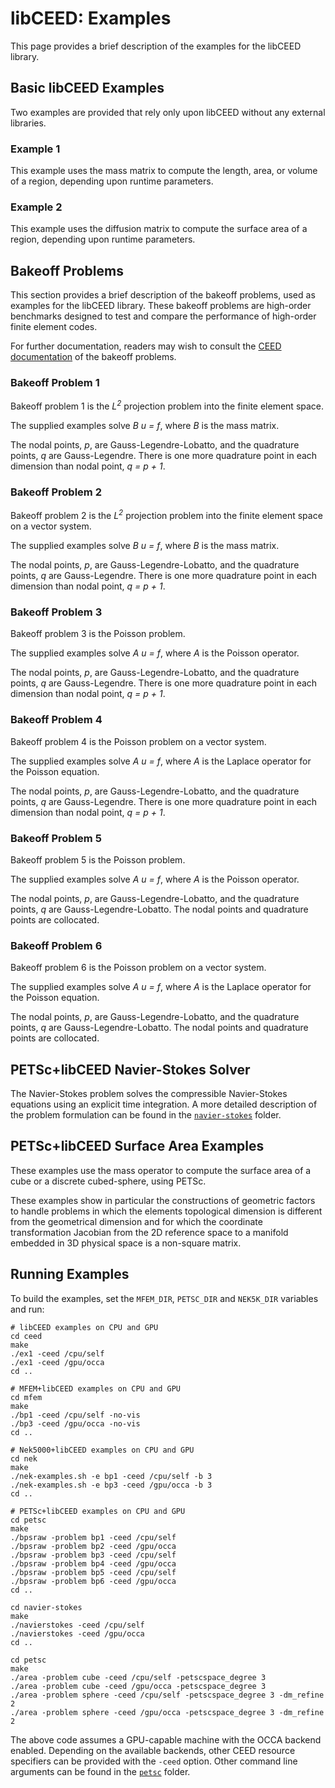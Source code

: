 # libCEED: Examples

This page provides a brief description of the examples for the libCEED library.

## Basic libCEED Examples

Two examples are provided that rely only upon libCEED without any external
libraries.

### Example 1

This example uses the mass matrix to compute the length, area, or volume of a
region, depending upon runtime parameters.

### Example 2

This example uses the diffusion matrix to compute the surface area of a region,
depending upon runtime parameters.

## Bakeoff Problems

This section provides a brief description of the bakeoff problems, used as examples
for the libCEED library. These bakeoff problems are high-order benchmarks designed
to test and compare the performance of high-order finite element codes.

For further documentation, readers may wish to consult the
[CEED documentation](http://ceed.exascaleproject.org/bps/) of the bakeoff problems.

### Bakeoff Problem 1

Bakeoff problem 1 is the *L<sup>2</sup>* projection problem into the finite element space.

The supplied examples solve *_B_ u = f*, where *_B_* is the mass matrix.

The nodal points, *p*, are Gauss-Legendre-Lobatto, and the quadrature points, *q* are Gauss-Legendre. There is one more quadrature point in each dimension than nodal point, *q = p + 1*.

### Bakeoff Problem 2

Bakeoff problem 2 is the *L<sup>2</sup>* projection problem into the finite element space on a vector system.

The supplied examples solve *_B_ _u_ = f*, where *_B_* is the mass matrix.

The nodal points, *p*, are Gauss-Legendre-Lobatto, and the quadrature points, *q* are Gauss-Legendre. There is one more quadrature point in each dimension than nodal point, *q = p + 1*.

### Bakeoff Problem 3

Bakeoff problem 3 is the Poisson problem.

The supplied examples solve *_A_ u = f*, where *_A_* is the Poisson operator.

The nodal points, *p*, are Gauss-Legendre-Lobatto, and the quadrature points, *q* are Gauss-Legendre. There is one more quadrature point in each dimension than nodal point, *q = p + 1*.

### Bakeoff Problem 4

Bakeoff problem 4 is the Poisson problem on a vector system.

The supplied examples solve *_A_ _u_ = f*, where *_A_* is the Laplace operator for the Poisson equation.

The nodal points, *p*, are Gauss-Legendre-Lobatto, and the quadrature points, *q* are Gauss-Legendre. There is one more quadrature point in each dimension than nodal point, *q = p + 1*.

### Bakeoff Problem 5

Bakeoff problem 5 is the Poisson problem.

The supplied examples solve *_A_ u = f*, where *_A_* is the Poisson operator.

The nodal points, *p*, are Gauss-Legendre-Lobatto, and the quadrature points, *q* are Gauss-Legendre-Lobatto. The nodal points and quadrature points are collocated.

### Bakeoff Problem 6

Bakeoff problem 6 is the Poisson problem on a vector system.

The supplied examples solve *_A_ _u_ = f*, where *_A_* is the Laplace operator for the Poisson equation.

The nodal points, *p*, are Gauss-Legendre-Lobatto, and the quadrature points, *q* are Gauss-Legendre-Lobatto. The nodal points and quadrature points are collocated.

## PETSc+libCEED Navier-Stokes Solver

The Navier-Stokes problem solves the compressible Navier-Stokes equations using an explicit time integration. A more detailed description of the problem formulation
can be found in the [`navier-stokes`](./navierstokes) folder.

## PETSc+libCEED Surface Area Examples

These examples use the mass operator to compute the surface area of a cube or a discrete cubed-sphere, using PETSc.

These examples show in particular the constructions of geometric factors to handle problems in which the elements topological dimension is different from the
geometrical dimension and for which the coordinate transformation Jacobian from the 2D reference space to a manifold embedded in 3D physical space is a non-square matrix.

## Running Examples

To build the examples, set the `MFEM_DIR`, `PETSC_DIR` and `NEK5K_DIR` variables
and run:

```console
# libCEED examples on CPU and GPU
cd ceed
make
./ex1 -ceed /cpu/self
./ex1 -ceed /gpu/occa
cd ..

# MFEM+libCEED examples on CPU and GPU
cd mfem
make
./bp1 -ceed /cpu/self -no-vis
./bp3 -ceed /gpu/occa -no-vis
cd ..

# Nek5000+libCEED examples on CPU and GPU
cd nek
make
./nek-examples.sh -e bp1 -ceed /cpu/self -b 3
./nek-examples.sh -e bp3 -ceed /gpu/occa -b 3
cd ..

# PETSc+libCEED examples on CPU and GPU
cd petsc
make
./bpsraw -problem bp1 -ceed /cpu/self
./bpsraw -problem bp2 -ceed /gpu/occa
./bpsraw -problem bp3 -ceed /cpu/self
./bpsraw -problem bp4 -ceed /gpu/occa
./bpsraw -problem bp5 -ceed /cpu/self
./bpsraw -problem bp6 -ceed /gpu/occa
cd ..

cd navier-stokes
make
./navierstokes -ceed /cpu/self
./navierstokes -ceed /gpu/occa
cd ..

cd petsc
make
./area -problem cube -ceed /cpu/self -petscspace_degree 3
./area -problem cube -ceed /gpu/occa -petscspace_degree 3
./area -problem sphere -ceed /cpu/self -petscspace_degree 3 -dm_refine 2
./area -problem sphere -ceed /gpu/occa -petscspace_degree 3 -dm_refine 2
```

The above code assumes a GPU-capable machine with the OCCA backend 
enabled. Depending on the available backends, other CEED resource specifiers can
be provided with the `-ceed` option. Other command line arguments can be found in the
[`petsc`](./petsc/README.md) folder.
